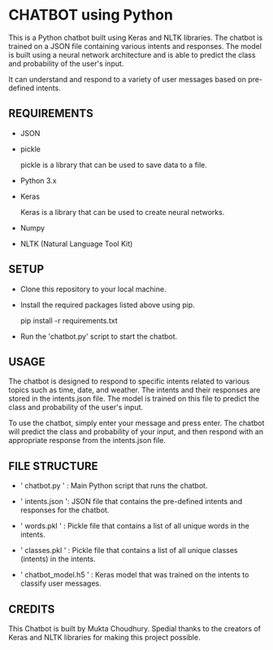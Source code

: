 # CHATBOT using Python

This is a Python chatbot built using Keras and NLTK libraries. The chatbot is trained on a JSON file containing various intents and responses. The model is built using a neural network architecture and is able to predict the class and probability of the user's input.

It can understand and respond to a variety of user messages based on pre-defined intents.

## REQUIREMENTS

- JSON

- pickle

    pickle is a library that can be used to save data to a file.

- Python 3.x

- Keras

    Keras is a library that can be used to create neural networks.
    
- Numpy

- NLTK (Natural Language Tool Kit)

## SETUP

- Clone this repository to your local machine.

- Install the required packages listed above using pip.

    pip install -r requirements.txt

- Run the 'chatbot.py' script to start the chatbot.

## USAGE

The chatbot is designed to respond to specific intents related to various topics such as time, date, and weather. The intents and their responses are stored in the intents.json file. The model is trained on this file to predict the class and probability of the user's input.


To use the chatbot, simply enter your message and press enter. The chatbot will predict the class and probability of your input, and then respond with an appropriate response from the intents.json file.

## FILE STRUCTURE

- ' chatbot.py ' : Main Python script that runs the chatbot.

- ' intents.json ': JSON file that contains the pre-defined intents and responses for the chatbot.

- ' words.pkl ' : Pickle file that contains a list of all unique words in the intents.

- ' classes.pkl ' : Pickle file that contains a list of all unique classes (intents) in the intents.

- ' chatbot_model.h5 ' : Keras model that was trained on the intents to classify user messages.

## CREDITS

This Chatbot is built by Mukta Choudhury. Spedial thanks to the creators of Keras and NLTK libraries for making this project possible.

